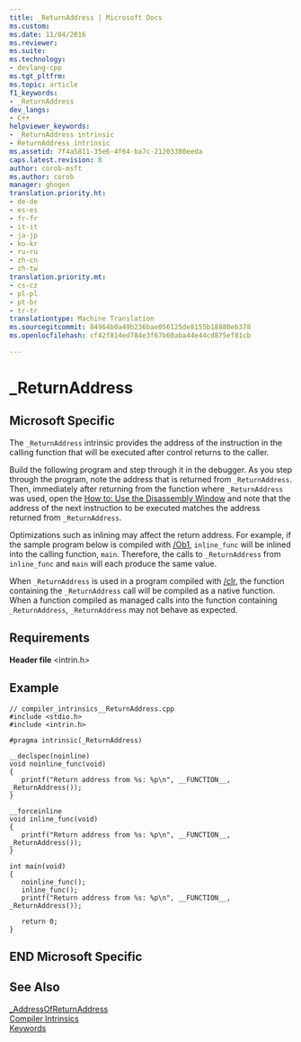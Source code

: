 ```yaml
---
title: _ReturnAddress | Microsoft Docs
ms.custom: 
ms.date: 11/04/2016
ms.reviewer: 
ms.suite: 
ms.technology:
- devlang-cpp
ms.tgt_pltfrm: 
ms.topic: article
f1_keywords:
- _ReturnAddress
dev_langs:
- C++
helpviewer_keywords:
- _ReturnAddress intrinsic
- ReturnAddress intrinsic
ms.assetid: 7f4a5811-35e6-4f64-ba7c-21203380eeda
caps.latest.revision: 8
author: corob-msft
ms.author: corob
manager: ghogen
translation.priority.ht:
- de-de
- es-es
- fr-fr
- it-it
- ja-jp
- ko-kr
- ru-ru
- zh-cn
- zh-tw
translation.priority.mt:
- cs-cz
- pl-pl
- pt-br
- tr-tr
translationtype: Machine Translation
ms.sourcegitcommit: 84964b0a49b236bae056125de8155b18880eb378
ms.openlocfilehash: cf42f814ed784e3f67b60aba44e44cd875ef81cb

---
```

# _ReturnAddress
## Microsoft Specific  
 The `_ReturnAddress` intrinsic provides the address of the instruction in the calling function that will be executed after control returns to the caller.  
  
 Build the following program and step through it in the debugger. As you step through the program, note the address that is returned from `_ReturnAddress`. Then, immediately after returning from the function where `_ReturnAddress` was used, open the [How to: Use the Disassembly Window](http://msdn.microsoft.com/Library/eaf84dd0-c82d-481b-af51-690b74e7794c) and note that the address of the next instruction to be executed matches the address returned from `_ReturnAddress`.  
  
 Optimizations such as inlining may affect the return address. For example, if the sample program below is compiled with [/Ob1](../build/reference/ob-inline-function-expansion.md), `inline_func` will be inlined into the calling function, `main`. Therefore, the calls to `_ReturnAddress` from `inline_func` and `main` will each produce the same value.  
  
 When `_ReturnAddress` is used in a program compiled with [/clr](../build/reference/clr-common-language-runtime-compilation.md), the function containing the `_ReturnAddress` call will be compiled as a native function. When a function compiled as managed calls into the function containing `_ReturnAddress`, `_ReturnAddress` may not behave as expected.  
  
## Requirements  
 **Header file** \<intrin.h>  
  
## Example  
  
```  
// compiler_intrinsics__ReturnAddress.cpp  
#include <stdio.h>  
#include <intrin.h>  
  
#pragma intrinsic(_ReturnAddress)  
  
__declspec(noinline)  
void noinline_func(void)  
{  
   printf("Return address from %s: %p\n", __FUNCTION__, _ReturnAddress());  
}  
  
__forceinline  
void inline_func(void)  
{  
   printf("Return address from %s: %p\n", __FUNCTION__, _ReturnAddress());  
}  
  
int main(void)  
{  
   noinline_func();   
   inline_func();  
   printf("Return address from %s: %p\n", __FUNCTION__, _ReturnAddress());  
  
   return 0;  
}  
```  
  
## END Microsoft Specific  
  
## See Also  
 [_AddressOfReturnAddress](../intrinsics/addressofreturnaddress.md)   
 [Compiler Intrinsics](../intrinsics/compiler-intrinsics.md)   
 [Keywords](../cpp/keywords-cpp.md)


<!--HONumber=Jan17_HO2-->



